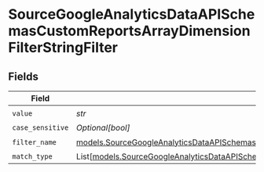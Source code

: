 # SourceGoogleAnalyticsDataAPISchemasCustomReportsArrayDimensionFilterStringFilter


## Fields

| Field                                                                                                                                                                                                                        | Type                                                                                                                                                                                                                         | Required                                                                                                                                                                                                                     | Description                                                                                                                                                                                                                  |
| ---------------------------------------------------------------------------------------------------------------------------------------------------------------------------------------------------------------------------- | ---------------------------------------------------------------------------------------------------------------------------------------------------------------------------------------------------------------------------- | ---------------------------------------------------------------------------------------------------------------------------------------------------------------------------------------------------------------------------- | ---------------------------------------------------------------------------------------------------------------------------------------------------------------------------------------------------------------------------- |
| `value`                                                                                                                                                                                                                      | *str*                                                                                                                                                                                                                        | :heavy_check_mark:                                                                                                                                                                                                           | N/A                                                                                                                                                                                                                          |
| `case_sensitive`                                                                                                                                                                                                             | *Optional[bool]*                                                                                                                                                                                                             | :heavy_minus_sign:                                                                                                                                                                                                           | N/A                                                                                                                                                                                                                          |
| `filter_name`                                                                                                                                                                                                                | [models.SourceGoogleAnalyticsDataAPISchemasCustomReportsArrayDimensionFilterFilterName](../models/sourcegoogleanalyticsdataapischemascustomreportsarraydimensionfilterfiltername.md)                                         | :heavy_check_mark:                                                                                                                                                                                                           | N/A                                                                                                                                                                                                                          |
| `match_type`                                                                                                                                                                                                                 | List[[models.SourceGoogleAnalyticsDataAPISchemasCustomReportsArrayDimensionFilterDimensionsFilter2ValidEnums](../models/sourcegoogleanalyticsdataapischemascustomreportsarraydimensionfilterdimensionsfilter2validenums.md)] | :heavy_minus_sign:                                                                                                                                                                                                           | N/A                                                                                                                                                                                                                          |
